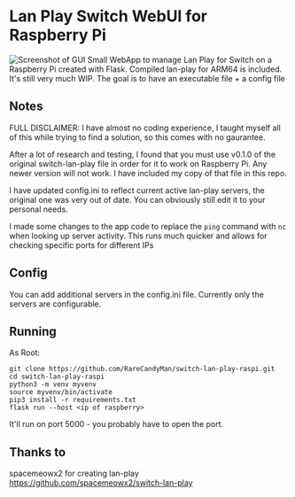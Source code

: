 # Lan Play Switch WebUI for Raspberry Pi
![Screenshot of GUI](https://github.com/arthurkoch/switch-lan-play-raspi/blob/main/screenshot.png)
Small WebApp to manage Lan Play for Switch  on a Raspberry Pi created with Flask.
Compiled lan-play for ARM64 is included.
It's still very much WIP.
The goal is to have an executable file + a config file

## Notes

FULL DISCLAIMER: I have almost no coding experience, I taught myself all of this while trying to find a solution, so this comes with no gaurantee. 

After a lot of research and testing, I found that you must use v0.1.0 of the original switch-lan-play file in order for it to work on Raspberry Pi. Any newer version will not work. I have included my copy of that file in this repo.

I have updated config.ini to reflect current active lan-play servers, the original one was very out of date. You can obviously still edit it to your personal needs.

I made some changes to the app code to replace the `ping` command with `nc` when looking up server activity. This runs much quicker and allows for checking specific ports for different IPs


## Config

You can add additional servers in the config.ini file.
Currently only the servers are configurable. 


## Running
As Root:

    git clone https://github.com/RareCandyMan/switch-lan-play-raspi.git
    cd switch-lan-play-raspi
    python3 -m venv myvenv
    source myvenv/bin/activate
    pip3 install -r requirements.txt
    flask run --host <ip of raspberry>
    

It'll run on port 5000 - you probably have to open the port.

## Thanks to
spacemeowx2 for creating lan-play
https://github.com/spacemeowx2/switch-lan-play

